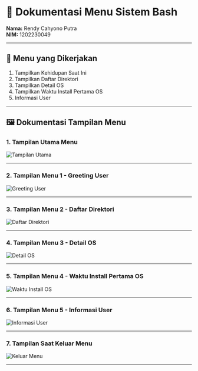 # 📁 Dokumentasi Menu Sistem Bash

**Nama:** Rendy Cahyono Putra  
**NIM:** 1202230049  

---

## 📌 Menu yang Dikerjakan
1. Tampilkan Kehidupan Saat Ini  
2. Tampilkan Daftar Direktori  
3. Tampilkan Detail OS  
4. Tampilkan Waktu Install Pertama OS  
5. Informasi User  

---

## 🖼️ Dokumentasi Tampilan Menu

### 1. Tampilan Utama Menu  
![Tampilan Utama](https://github.com/user-attachments/assets/56c4fce5-303b-4920-9a22-66d7865354aa)

---

### 2. Tampilan Menu 1 - Greeting User  
![Greeting User](https://github.com/user-attachments/assets/71130c7d-38a3-431e-a64e-ba5585fabb90)

---

### 3. Tampilan Menu 2 - Daftar Direktori  
![Daftar Direktori](https://github.com/user-attachments/assets/e07e3141-df8a-440c-b25e-e30775976e5c)

---

### 4. Tampilan Menu 3 - Detail OS  
![Detail OS](https://github.com/user-attachments/assets/c85c6f87-2bba-47de-b593-a7d78edd660c)

---

### 5. Tampilan Menu 4 - Waktu Install Pertama OS  
![Waktu Install OS](https://github.com/user-attachments/assets/f3f15b46-94fa-4b67-a894-f3d0d2c9a43c)

---

### 6. Tampilan Menu 5 - Informasi User  
![Informasi User](https://github.com/user-attachments/assets/e8834310-47be-4979-8ca5-cb71518d55ea)

---

### 7. Tampilan Saat Keluar Menu  
![Keluar Menu](https://github.com/user-attachments/assets/4af2cd4d-03ad-4f05-a757-f5b1bda37839)

---
